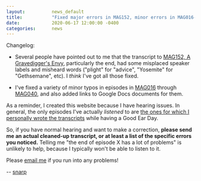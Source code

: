 ```yaml
---
layout:          news_default
title:           "Fixed major errors in MAG152, minor errors in MAG016-040"
date:            2020-06-17 12:00:00 -0400
categories:      news
---
```


Changelog: 

* Several people have pointed out to me that the transcript to [MAG152, A Gravedigger's Envy]({{site.baseurl}}/episode/152.html), particularly the end, had some misplaced speaker labels and misheard words ("plight" for "advice", "Yosemite" for "Gethsemane", etc). I *think* I've got all those fixed.

* I've fixed a variety of minor typos in episodes in [MAG016]({{site.baseurl}}/episode/016.html) through [MAG040]({{site.baseurl}}/episode/040.html), and also added links to Google Docs documents for them.

As a reminder, I created this website because I have hearing issues. In general, the only episodes I've actually *listened* to are [the ones for which I personally wrote the transcripts]({{site.baseurl}}/sources.html#snarp) while having a Good Ear Day.

So, if you have normal hearing and want to make a correction, __please send me an actual cleaned-up transcript, or at least a list of the specific errors you noticed.__ Telling me "the end of episode X has a lot of problems" is unlikely to help, because I typically won't be able to listen to it.

Please <a href="mailto:snarp@snarp.work">email me</a> if you run into any problems!

-- <a href="http://snarp.tumblr.com/">snarp</a>